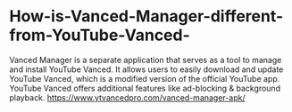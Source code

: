 # How-is-Vanced-Manager-different-from-YouTube-Vanced-
Vanced Manager is a separate application that serves as a tool to manage and install YouTube Vanced. It allows users to easily download and update YouTube Vanced, which is a modified version of the official YouTube app. YouTube Vanced offers additional features like ad-blocking &amp; background playback.  https://www.ytvancedpro.com/vanced-manager-apk/
